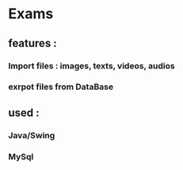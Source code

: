# Exams
## features :
### Import files : images, texts, videos, audios
### exrpot files from DataBase
## used :
### Java/Swing
### MySql
